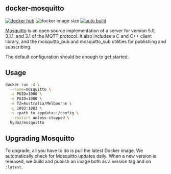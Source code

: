 ## docker-mosquitto

[![docker hub](https://img.shields.io/badge/docker_hub-link-blue?style=for-the-badge&logo=docker)](https://hub.docker.com/r/hydaz/mosquitto) ![docker image size](https://img.shields.io/docker/image-size/hydaz/mosquitto?style=for-the-badge&logo=docker) [![auto build](https://img.shields.io/badge/docker_builds-automated-blue?style=for-the-badge&logo=docker?color=d1aa67)](https://github.com/hydazz/docker-mosquitto/actions?query=workflow%3A"Auto+Builder+CI")

[Mosquitto](https://github.com/eclipse/mosquitto) is an open source implementation of a server for version 5.0, 3.1.1, and 3.1 of the MQTT protocol. It also includes a C and C++ client library, and the mosquitto_pub and mosquitto_sub utilities for publishing and subscribing.

The default configuration should be enough to get started.

## Usage

```bash
docker run -d \
  --name=mosquitto \
  -e PUID=1000 \
  -e PGID=1000 \
  -e TZ=Australia/Melbourne \
  -p 1883:1883 \
  -v <path to appdata>:/config \
  --restart unless-stopped \
  hydaz/mosquitto
```

## Upgrading Mosquitto

To upgrade, all you have to do is pull the latest Docker image. We automatically check for Mosquitto updates daily. When a new version is released, we build and publish an image both as a version tag and on `:latest`.